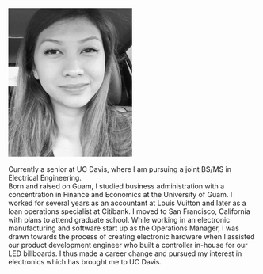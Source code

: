 <img src="images/JenBioPic.png" width= "250" height ="300" />

Currently a senior at UC Davis, where I am pursuing a joint BS/MS in Electrical Engineering.  
Born and raised on Guam, I studied business administration with a concentration in Finance and Economics at the University of Guam. I worked for several years as an accountant at Louis Vuitton and later as a loan operations specialist at Citibank. I moved to San Francisco, California with plans to attend graduate school. While working in an electronic manufacturing and software start up as the Operations Manager, I was drawn towards the process of creating electronic hardware when I assisted our product development engineer who built a controller in-house for our LED billboards. I thus made a career change and pursued my interest in electronics which has brought me to UC Davis. 
